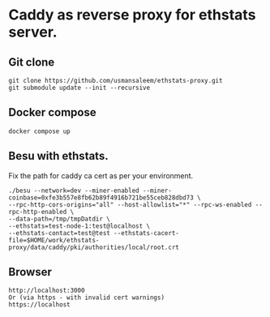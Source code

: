 # Caddy as reverse proxy for ethstats server.

## Git clone
```
git clone https://github.com/usmansaleem/ethstats-proxy.git
git submodule update --init --recursive
```

## Docker compose
```
docker compose up
```

## Besu with ethstats.

Fix the path for caddy ca cert as per your environment.

```
./besu --network=dev --miner-enabled --miner-coinbase=0xfe3b557e8fb62b89f4916b721be55ceb828dbd73 \
--rpc-http-cors-origins="all" --host-allowlist="*" --rpc-ws-enabled --rpc-http-enabled \
--data-path=/tmp/tmpDatdir \
--ethstats=test-node-1:test@localhost \
--ethstats-contact=test@test --ethstats-cacert-file=$HOME/work/ethstats-proxy/data/caddy/pki/authorities/local/root.crt
```

## Browser
```
http://localhost:3000
Or (via https - with invalid cert warnings)
https://localhost 
```